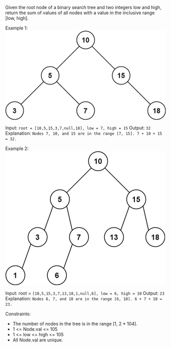 Given the root node of a binary search tree and two integers low and high, return the sum of values of all nodes with a value in the inclusive range [low, high].

 

Example 1:
![visual](./_images/bst1.jpg)

Input: `root = [10,5,15,3,7,null,18], low = 7, high = 15`
Output: `32`
Explanation: `Nodes 7, 10, and 15 are in the range [7, 15]. 7 + 10 + 15 = 32.`


Example 2:
![visual](./_images/bst2.jpg)

Input: root = `[10,5,15,3,7,13,18,1,null,6], low = 6, high = 10`
Output: `23`
Explanation: `Nodes 6, 7, and 10 are in the range [6, 10]. 6 + 7 + 10 = 23.`
 

Constraints:

* The number of nodes in the tree is in the range [1, 2 * 104].
* 1 <= Node.val <= 105
* 1 <= low <= high <= 105
* All Node.val are unique.